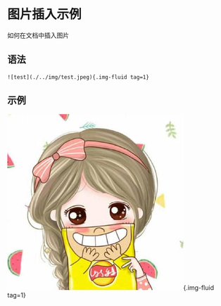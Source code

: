 # 图片插入示例

如何在文档中插入图片

## 语法

```
![test](./../img/test.jpeg){.img-fluid tag=1}
```

## 示例

![test](./../img/test.jpeg){.img-fluid tag=1}
